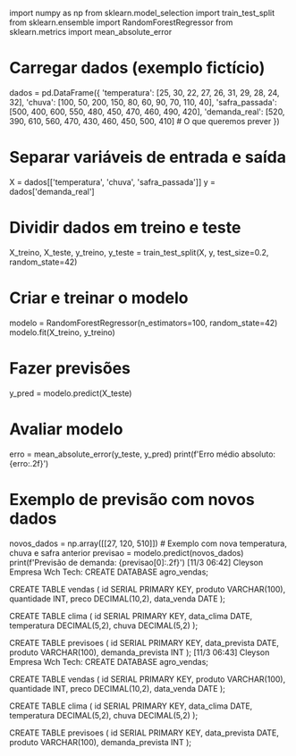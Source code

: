 
import numpy as np
from sklearn.model_selection import train_test_split
from sklearn.ensemble import RandomForestRegressor
from sklearn.metrics import mean_absolute_error

# Carregar dados (exemplo fictício)
dados = pd.DataFrame({
    'temperatura': [25, 30, 22, 27, 26, 31, 29, 28, 24, 32],
    'chuva': [100, 50, 200, 150, 80, 60, 90, 70, 110, 40],
    'safra_passada': [500, 400, 600, 550, 480, 450, 470, 460, 490, 420],
    'demanda_real': [520, 390, 610, 560, 470, 430, 460, 450, 500, 410]  # O que queremos prever
})

# Separar variáveis de entrada e saída
X = dados[['temperatura', 'chuva', 'safra_passada']]
y = dados['demanda_real']

# Dividir dados em treino e teste
X_treino, X_teste, y_treino, y_teste = train_test_split(X, y, test_size=0.2, random_state=42)

# Criar e treinar o modelo
modelo = RandomForestRegressor(n_estimators=100, random_state=42)
modelo.fit(X_treino, y_treino)

# Fazer previsões
y_pred = modelo.predict(X_teste)

# Avaliar modelo
erro = mean_absolute_error(y_teste, y_pred)
print(f'Erro médio absoluto: {erro:.2f}')

# Exemplo de previsão com novos dados
novos_dados = np.array([[27, 120, 510]])  # Exemplo com nova temperatura, chuva e safra anterior
previsao = modelo.predict(novos_dados)
print(f'Previsão de demanda: {previsao[0]:.2f}')
[11/3 06:42] Cleyson Empresa Wch Tech: CREATE DATABASE agro_vendas;

CREATE TABLE vendas (
    id SERIAL PRIMARY KEY,
    produto VARCHAR(100),
    quantidade INT,
    preco DECIMAL(10,2),
    data_venda DATE
);

CREATE TABLE clima (
    id SERIAL PRIMARY KEY,
    data_clima DATE,
    temperatura DECIMAL(5,2),
    chuva DECIMAL(5,2)
);

CREATE TABLE previsoes (
    id SERIAL PRIMARY KEY,
    data_prevista DATE,
    produto VARCHAR(100),
    demanda_prevista INT
);
[11/3 06:43] Cleyson Empresa Wch Tech: CREATE DATABASE agro_vendas;

CREATE TABLE vendas (
    id SERIAL PRIMARY KEY,
    produto VARCHAR(100),
    quantidade INT,
    preco DECIMAL(10,2),
    data_venda DATE
);

CREATE TABLE clima (
    id SERIAL PRIMARY KEY,
    data_clima DATE,
    temperatura DECIMAL(5,2),
    chuva DECIMAL(5,2)
);

CREATE TABLE previsoes (
    id SERIAL PRIMARY KEY,
    data_prevista DATE,
    produto VARCHAR(100),
    demanda_prevista INT
);
